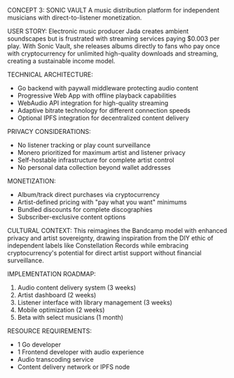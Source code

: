 CONCEPT 3: SONIC VAULT
A music distribution platform for independent musicians with direct-to-listener monetization.

USER STORY:
Electronic music producer Jada creates ambient soundscapes but is frustrated with streaming services paying $0.003 per play. With Sonic Vault, she releases albums directly to fans who pay once with cryptocurrency for unlimited high-quality downloads and streaming, creating a sustainable income model.

TECHNICAL ARCHITECTURE:
- Go backend with paywall middleware protecting audio content
- Progressive Web App with offline playback capabilities
- WebAudio API integration for high-quality streaming
- Adaptive bitrate technology for different connection speeds
- Optional IPFS integration for decentralized content delivery

PRIVACY CONSIDERATIONS:
- No listener tracking or play count surveillance
- Monero prioritized for maximum artist and listener privacy
- Self-hostable infrastructure for complete artist control
- No personal data collection beyond wallet addresses

MONETIZATION:
- Album/track direct purchases via cryptocurrency
- Artist-defined pricing with "pay what you want" minimums
- Bundled discounts for complete discographies
- Subscriber-exclusive content options

CULTURAL CONTEXT:
This reimagines the Bandcamp model with enhanced privacy and artist sovereignty, drawing inspiration from the DIY ethic of independent labels like Constellation Records while embracing cryptocurrency's potential for direct artist support without financial surveillance.

IMPLEMENTATION ROADMAP:
1. Audio content delivery system (3 weeks)
2. Artist dashboard (2 weeks)
3. Listener interface with library management (3 weeks)
4. Mobile optimization (2 weeks)
5. Beta with select musicians (1 month)

RESOURCE REQUIREMENTS:
- 1 Go developer
- 1 Frontend developer with audio experience
- Audio transcoding service
- Content delivery network or IPFS node